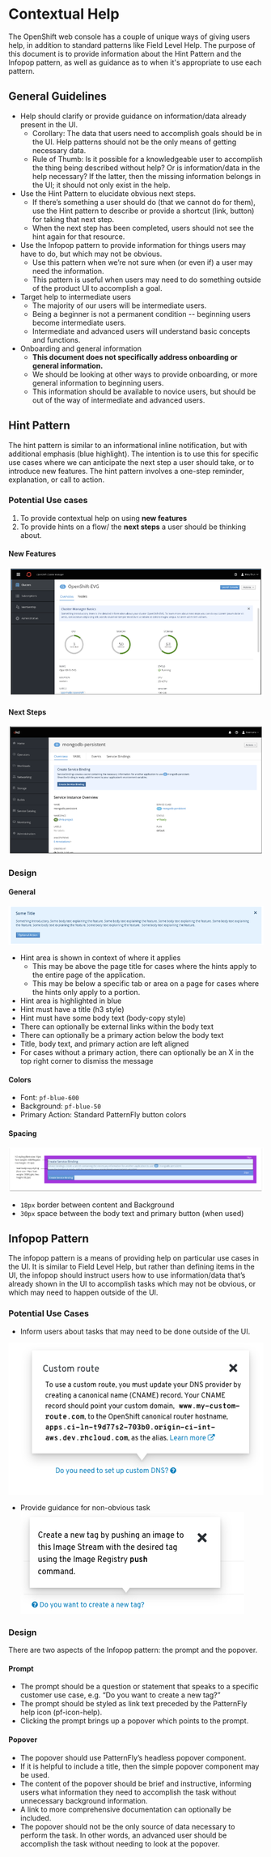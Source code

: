 # Contextual Help
The OpenShift web console has a couple of unique ways of giving users help, in addition to standard patterns like Field Level Help. The purpose of this document is to provide information about the Hint Pattern and the Infopop pattern, as well as guidance as to when it's appropriate to use each pattern.

## General Guidelines
* Help should clarify or provide guidance on information/data already present in the UI.
  * Corollary: The data that users need to accomplish goals should be in the UI. Help patterns should not be the only means of getting necessary data.
  * Rule of Thumb: Is it possible for a knowledgeable user to accomplish the thing being described without help? Or is information/data in the help necessary? If the latter, then the missing information belongs in the UI; it should not only exist in the help.
* Use the Hint Pattern to elucidate obvious next steps.
  * If there’s something a user should do (that we cannot do for them), use the Hint pattern to describe or provide a shortcut (link, button) for taking that next step.
  * When the next step has been completed, users should not see the hint again for that resource.
* Use the Infopop pattern to provide information for things users may have to do, but which may not be obvious.
  * Use this pattern when we’re not sure when (or even if) a user may need the information.
  * This pattern is useful when users may need to do something outside of the product UI to accomplish a goal.
* Target help to intermediate users
  * The majority of our users will be intermediate users.
  * Being a beginner is not a permanent condition -- beginning users become intermediate users.
  * Intermediate and advanced users will understand basic concepts and functions.
* Onboarding and general information
  * **This document does not specifically address onboarding or general information.**
  * We should be looking at other ways to provide onboarding, or more general information to beginning users.
  * This information should be available to novice users, but should be out of the way of intermediate and advanced users.

## Hint Pattern
The hint pattern is similar to an informational inline notification, but with additional emphasis (blue highlight). The intention is to use this for specific use cases where we can anticipate the next step a user should take, or to introduce new features. The hint pattern involves a one-step reminder, explanation, or call to action.

### Potential Use cases
1. To provide contextual help on using **new features**
2. To provide hints on a flow/ the **next steps** a user should be thinking about.

#### New Features
![hint pattern - new features](img/hint-new-features.png)

#### Next Steps
![hint pattern - next steps](img/hint-next-step.png)

### Design
#### General
![hint pattern](img/hint-general.png)
* Hint area is shown in context of where it applies
  * This may be above the page title for cases where the hints apply to the entire page of the application.
  * This may be below a specific tab or area on a page for cases where the hints only apply to a portion.
* Hint area is highlighted in blue
* Hint must have a title (h3 style)
* Hint must have some body text (body-copy style)
* There can optionally be external links within the body text
* There can optionally be a primary action below the body text
* Title, body text, and primary action are left aligned
* For cases without a primary action, there can optionally be an X in the top right corner to dismiss the message

#### Colors
* Font: `pf-blue-600`
* Background: `pf-blue-50`
* Primary Action: Standard PatternFly button colors

#### Spacing
![hint pattern spacing](img/hint-spacing.png)
* `18px` border between content and Background
* `30px` space between the body text and primary button (when used)

## Infopop Pattern
The infopop pattern is a means of providing help on particular use cases in the UI. It is similar to Field Level Help, but rather than defining items in the UI, the infopop should instruct users how to use information/data that’s already shown in the UI to accomplish tasks which may not be obvious, or which may need to happen outside of the UI.

### Potential Use Cases

* Inform users about tasks that may need to be done outside of the UI.

![infopop task outside of ui](img/infopop-outside-ui.png)

* Provide guidance for non-obvious task
![infopop for non-obvious task](img/infopop-non-obvious.png)

### Design
There are two aspects of the Infopop pattern: the prompt and the popover.

#### Prompt
* The prompt should be a question or statement that speaks to a specific customer use case, e.g. “Do you want to create a new tag?”
* The prompt should be styled as link text preceded by the PatternFly help icon (pf-icon-help).
* Clicking the prompt brings up a popover which points to the prompt.

#### Popover
* The popover should use PatternFly’s headless popover component.
* If it is helpful to include a title, then the simple popover component may be used.
* The content of the popover should be brief and instructive, informing users what information they need to accomplish the task without unnecessary background information.
* A link to more comprehensive documentation can optionally be included.
* The popover should not be the only source of data necessary to perform the task. In other words, an advanced user should be accomplish the task without needing to look at the popover.

